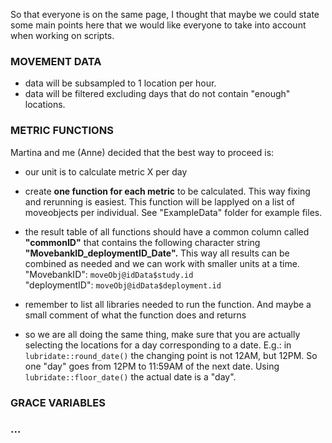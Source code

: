 So that everyone is on the same page, I thought that maybe we could state some main points here that we would like everyone to take into account when working on scripts.

### MOVEMENT DATA

-   data will be subsampled to 1 location per hour.
-   data will be filtered excluding days that do not contain "enough" locations.

### METRIC FUNCTIONS

Martina and me (Anne) decided that the best way to proceed is:

-   our unit is to calculate metric X per day

-   create **one function for each metric** to be calculated. This way fixing and rerunning is easiest. This function will be lapplyed on a list of moveobjects per individual. See "ExampleData" folder for example files.

-   the result table of all functions should have a common column called **"commonID"** that contains the following character string **"MovebankID_deploymentID_Date".** This way all results can be combined as needed and we can work with smaller units at a time.    
"MovebankID": `moveObj@idData$study.id`  
"deploymentID": `moveObj@idData$deployment.id`

-   remember to list all libraries needed to run the function. And maybe a small comment of what the function does and returns

-   so we are all doing the same thing, make sure that you are actually selecting the locations for a day corresponding to a date. E.g.: in `lubridate::round_date()` the changing point is not 12AM, but 12PM. So one "day" goes from 12PM to 11:59AM of the next date. Using `lubridate::floor_date()` the actual date is a "day".

### GRACE VARIABLES

### ...
